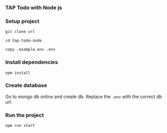 ### TAP Todo with Node js

### Setup project
```
git clone url

cd tap-todo-node

copy .example.env .env
```
### Install dependencies
```
npm install
```

### Create database
Go to mongo db online and create db.
Replace the `.env` with the correct db url.

### Run the project
```
npm run start
```
